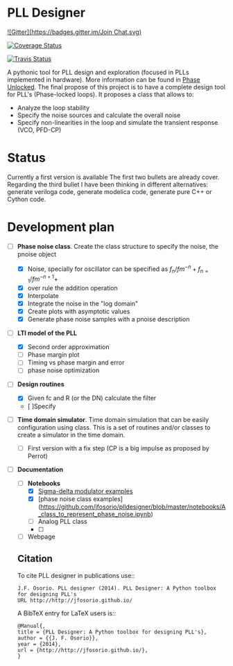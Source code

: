 PLL Designer
============
[![Gitter](https://badges.gitter.im/Join Chat.svg)](https://gitter.im/jfosorio/plldesigner?utm_source=badge&utm_medium=badge&utm_campaign=pr-badge&utm_content=badge)

[![Coverage Status](https://coveralls.io/repos/jfosorio/plldesigner/badge.png)](https://coveralls.io/r/jfosorio/plldesigner)

[![Travis Status](https://travis-ci.org/jfosorio/plldesigner.svg?branch=master)](https://travis-ci.org/jfosorio/plldesigner/requests)


A pythonic tool for PLL design and exploration (focused in PLLs implemented in
  hardware). More information can be found in
  [Phase Unlocked](http://jfosorio.github.io/). The final propose of this
  project is to have a complete design tool for PLL's (Phase-locked loops).
  It proposes a class that allows to:
* Analyze the loop stability
* Specify the noise sources and calculate the overall noise
* Specify non-linearities in the loop and simulate the transient response
  (VCO, PFD-CP)

Status
======

Currently a first version is available The first two bullets are already cover.
Regarding the third bullet I have been thinking in different alternatives:
generate veriloga code, generate modelica code, generate pure C++ or Cython
code.


Development plan
================


- [ ] **Phase noise class**. Create the class structure to specify the noise, the
  pnoise object
  - [x] Noise, specially for oscillator can be specified as
$f_n/fm^{-n}+f_{n=1}/fm^{-n+1}+$
  - [x] over rule the addition operation
  - [x] Interpolate
  - [x] Integrate the noise in the "log domain"
  - [x] Create plots with asymptotic values
  - [x] Generate phase noise samples with a pnoise description
- [ ] **LTI model of the PLL**
  - [x] Second order approximation
  - [ ] Phase margin plot
  - [ ] Timing vs phase  margin and error
  - [ ] phase noise optimization
- [ ] **Design routines**
  - [x] Given fc and R (or the DN)  calculate the filter
  - [ ]Specify

- [ ] **Time domain simulator**. Time domain simulation that can be easily
  configuration using class. This is a set of routines and/or classes to create
  a simulator in the time domain.
  - [ ] First version with a fix step (CP is a big impulse as proposed by
    Perrot)

- [ ] **Documentation**
  - [ ] **Notebooks**
    - [x] [Sigma-delta modulator examples](https://github.com/jfosorio/plldesigner/blob/master/notebooks/Sigma_delta_noise_in_fractional_PLLs.ipynb)
	- [x] [phase noise class examples] (https://github.com/jfosorio/plldesigner/blob/master/notebooks/A_class_to_represent_phase_noise.ipynb)
    - [ ] Analog PLL class
    - [ ]
  - [ ] Webpage
  
  Citation
  --------

  To cite PLL designer in publications use::

      J.F. Osorio. PLL designer (2014). PLL Designer: A Python toolbox for designing PLL's
      URL http://http://jfosorio.github.io/

  A BibTeX entry for LaTeX users is::

      @Manual{,
      title = {PLL Designer: A Python toolbox for designing PLL's},
      author = {{J. F. Osorio}},
      year = {2014},
      url = {http://http://jfosorio.github.io/},
      }
